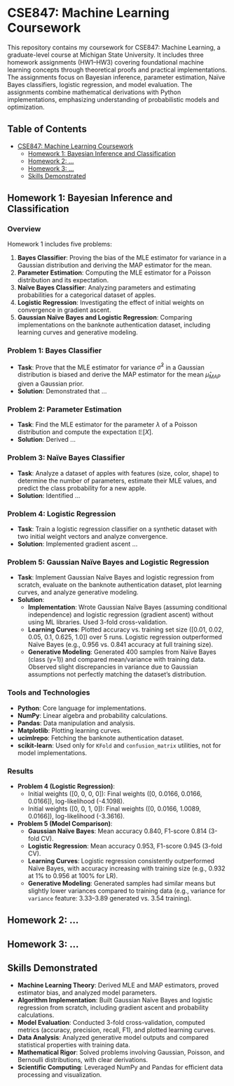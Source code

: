 # CSE847: Machine Learning Coursework

This repository contains my coursework for CSE847: Machine Learning, a graduate-level course at Michigan State University. It includes three homework assignments (HW1–HW3) covering foundational machine learning concepts through theoretical proofs and practical implementations. The assignments focus on Bayesian inference, parameter estimation, Naïve Bayes classifiers, logistic regression, and model evaluation. The assignments combine mathematical derivations with Python implementations, emphasizing understanding of probabilistic models and optimization.

## Table of Contents
- [CSE847: Machine Learning Coursework](#cse847-machine-learning-coursework)
  - [Homework 1: Bayesian Inference and Classification](#homework-1-bayesian-inference-and-classification)
  - [Homework 2: ...]()
  - [Homework 3: ...]()
  - [Skills Demonstrated](#skills-demonstrated)


## Homework 1: Bayesian Inference and Classification

### Overview
Homework 1 includes five problems:
1. **Bayes Classifier**: Proving the bias of the MLE estimator for variance in a Gaussian distribution and deriving the MAP estimator for the mean.
2. **Parameter Estimation**: Computing the MLE estimator for a Poisson distribution and its expectation.
3. **Naïve Bayes Classifier**: Analyzing parameters and estimating probabilities for a categorical dataset of apples.
4. **Logistic Regression**: Investigating the effect of initial weights on convergence in gradient ascent.
5. **Gaussian Naïve Bayes and Logistic Regression**: Comparing implementations on the banknote authentication dataset, including learning curves and generative modeling.

### Problem 1: Bayes Classifier
- **Task**: Prove that the MLE estimator for variance $\hat{\sigma}^2$ in a Gaussian distribution is biased and derive the MAP estimator for the mean $\hat{\mu}_{MAP}$ given a Gaussian prior.
- **Solution**: Demonstrated that ...

### Problem 2: Parameter Estimation
- **Task**: Find the MLE estimator for the parameter $\lambda$ of a Poisson distribution and compute the expectation $\mathbb{E}[X]$.
- **Solution**: Derived ...

### Problem 3: Naïve Bayes Classifier
- **Task**: Analyze a dataset of apples with features (size, color, shape) to determine the number of parameters, estimate their MLE values, and predict the class probability for a new apple.
- **Solution**: Identified ...

### Problem 4: Logistic Regression
- **Task**: Train a logistic regression classifier on a synthetic dataset with two initial weight vectors and analyze convergence.
- **Solution**: Implemented gradient ascent ...

### Problem 5: Gaussian Naïve Bayes and Logistic Regression
- **Task**: Implement Gaussian Naïve Bayes and logistic regression from scratch, evaluate on the banknote authentication dataset, plot learning curves, and analyze generative modeling.
- **Solution**:
  - **Implementation**: Wrote Gaussian Naïve Bayes (assuming conditional independence) and logistic regression (gradient ascent) without using ML libraries. Used 3-fold cross-validation.
  - **Learning Curves**: Plotted accuracy vs. training set size ([0.01, 0.02, 0.05, 0.1, 0.625, 1.0]) over 5 runs. Logistic regression outperformed Naïve Bayes (e.g., 0.956 vs. 0.841 accuracy at full training size).
  - **Generative Modeling**: Generated 400 samples from Naïve Bayes (class \(y=1\)) and compared mean/variance with training data. Observed slight discrepancies in variance due to Gaussian assumptions not perfectly matching the dataset’s distribution.

### Tools and Technologies
- **Python**: Core language for implementations.
- **NumPy**: Linear algebra and probability calculations.
- **Pandas**: Data manipulation and analysis.
- **Matplotlib**: Plotting learning curves.
- **ucimlrepo**: Fetching the banknote authentication dataset.
- **scikit-learn**: Used only for `KFold` and `confusion_matrix` utilities, not for model implementations.

### Results
- **Problem 4 (Logistic Regression)**:
  - Initial weights \([0, 0, 0, 0]\): Final weights \([0, 0.0166, 0.0166, 0.0166]\), log-likelihood \(-4.1098\).
  - Initial weights \([0, 0, 1, 0]\): Final weights \([0, 0.0166, 1.0089, 0.0166]\), log-likelihood \(-3.3616\).
- **Problem 5 (Model Comparison)**:
  - **Gaussian Naïve Bayes**: Mean accuracy 0.840, F1-score 0.814 (3-fold CV).
  - **Logistic Regression**: Mean accuracy 0.953, F1-score 0.945 (3-fold CV).
  - **Learning Curves**: Logistic regression consistently outperformed Naïve Bayes, with accuracy increasing with training size (e.g., 0.932 at 1% to 0.956 at 100% for LR).
  - **Generative Modeling**: Generated samples had similar means but slightly lower variances compared to training data (e.g., variance for `variance` feature: 3.33–3.89 generated vs. 3.54 training).

## Homework 2: ...

## Homework 3: ...

## Skills Demonstrated
- **Machine Learning Theory**: Derived MLE and MAP estimators, proved estimator bias, and analyzed model parameters.
- **Algorithm Implementation**: Built Gaussian Naïve Bayes and logistic regression from scratch, including gradient ascent and probability calculations.
- **Model Evaluation**: Conducted 3-fold cross-validation, computed metrics (accuracy, precision, recall, F1), and plotted learning curves.
- **Data Analysis**: Analyzed generative model outputs and compared statistical properties with training data.
- **Mathematical Rigor**: Solved problems involving Gaussian, Poisson, and Bernoulli distributions, with clear derivations.
- **Scientific Computing**: Leveraged NumPy and Pandas for efficient data processing and visualization.

